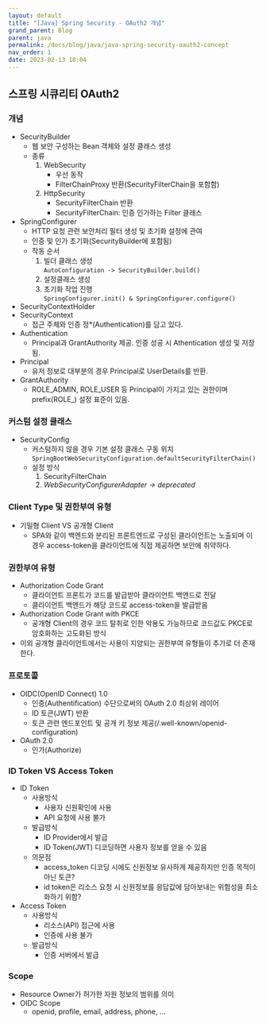 ```yaml
---
layout: default
title: "[Java] Spring Security - OAuth2 개념"
grand_parent: Blog
parent: java
permalink: /docs/blog/java/java-spring-security-oauth2-concept
nav_order: 1
date: 2023-02-13 10:04
---
```


## 스프링 시큐리티 OAuth2

### 개념
- SecurityBuilder
  - 웹 보안 구성하는 Bean 객체와 설정 클래스 생성
  - 종류
    1. WebSecurity
       - 우선 동작
       - FilterChainProxy 반환(SecurityFilterChain을 포함함)
    2. HttpSecurity
       - SecurityFilterChain 반환
       - SecurityFilterChain: 인증 인가하는 Filter 클래스
- SpringConfigurer
  - HTTP 요청 관련 보안처리 필터 생성 및 초기화 설정에 관여
  - 인증 및 인가 초기화(SecurityBuilder에 포함됨)
  - 작동 순서
    1. 빌더 클래스 생성   
       `AutoConfiguration -> SecurityBuilder.build()`
    2. 설정클래스 생성
    3. 초기화 작업 진행  
       `SpringConfigurer.init() & SpringConfigurer.configure()`
- SecurityContextHolder 
- SecurityContext
  - 접근 주체와 인증 정*(Authentication)를 담고 있다.
- Authentication
  - Principal과 GrantAuthority 제공. 인증 성공 시 Athentication 생성 및 저장됨.
- Principal
  - 유저 정보로 대부분의 경우 Principal로 UserDetails를 반환.
- GrantAuthority
  - ROLE_ADMIN, ROLE_USER 등 Principal이 가지고 있는 권한이며 prefix(ROLE_) 설정 표준이 있음.

### 커스텀 설정 클래스
- SecurityConfig
  - 커스텀하지 않을 경우 기본 설정 클래스 구동 위치  
    `SpringBootWebSecurityConfiguration.defaultSecurityFilterChain()`
  - 설정 방식 
    1. SecurityFilterChain
    2. *WebSecurityConfigurerAdapter -> deprecated*

### Client Type 및 권한부여 유형
- 기밀형 Client VS 공개형 Client
  - SPA와 같이 백엔드와 분리된 프론트엔드로 구성된 클라이언트는 노출되며 이 경우 access-token을 클라이언트에 직접 제공하면 보안에 취약하다.

### 권한부여 유형
- Authorization Code Grant
    - 클라이언트 프론트가 코드를 발급받아 클라이언트 백엔드로 전달
    - 클라이언트 백엔드가 해당 코드로 access-token을 발급받음
- Authorization Code Grant with PKCE
    - 공개형 Client의 경우 코드 탈취로 인한 악용도 가능하므로 코드값도 PKCE로 암호화하는 고도화된 방식
- 이외 공개형 클라이언트에서는 사용이 지양되는 권한부여 유형들이 추가로 더 존재한다.

### 프로토콜
- OIDC(OpenID Connect) 1.0
  - 인증(Authentification) 수단으로써의 OAuth 2.0 최상위 레이어
  - ID 토큰(JWT) 반환
  - 토큰 관련 엔드포인트 및 공개 키 정보 제공(/.well-known/openid-configuration)
- OAuth 2.0
  - 인가(Authorize)

### ID Token VS Access Token
- ID Token
  - 사용방식
    - 사용자 신원확인에 사용
    - API 요청에 사용 불가
  - 발급방식
    - ID Provider에서 발급
    - ID Token(JWT) 디코딩하면 사용자 정보를 얻을 수 있음
  - 의문점
    - access_token 디코딩 시에도 신원정보 유사하게 제공하지만 인증 목적이 아닌 토큰?
    - id token은 리소스 요청 시 신원정보를 응답값에 담아보내는 위험성을 최소화하기 위함?
- Access Token
  - 사용방식
    - 리소스(API) 접근에 사용
    - 인증에 사용 불가
  - 발급방식
    - 인증 서버에서 발급

### Scope
- Resource Owner가 허가한 자원 정보의 범위를 의미
- OIDC Scope
  - openid, profile, email, address, phone, ...
